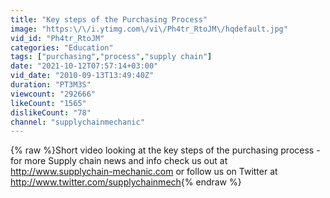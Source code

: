 ```yaml
---
title: "Key steps of the Purchasing Process"
image: "https:\/\/i.ytimg.com\/vi\/Ph4tr_RtoJM\/hqdefault.jpg"
vid_id: "Ph4tr_RtoJM"
categories: "Education"
tags: ["purchasing","process","supply chain"]
date: "2021-10-12T07:57:14+03:00"
vid_date: "2010-09-13T13:49:40Z"
duration: "PT3M3S"
viewcount: "292666"
likeCount: "1565"
dislikeCount: "78"
channel: "supplychainmechanic"
---
```

{% raw %}Short video looking at the key steps of the purchasing process - for more Supply chain news and info check us out at <a rel="nofollow" target="blank" href="http://www.supplychain-mechanic.com">http://www.supplychain-mechanic.com</a> or follow us on Twitter at <a rel="nofollow" target="blank" href="http://www.twitter.com/supplychainmech">http://www.twitter.com/supplychainmech</a>{% endraw %}

